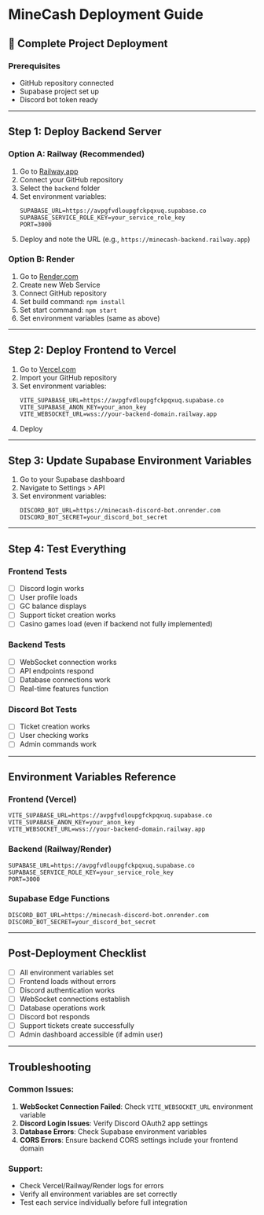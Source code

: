 # MineCash Deployment Guide

## 🚀 Complete Project Deployment

### Prerequisites
- GitHub repository connected
- Supabase project set up
- Discord bot token ready

---

## Step 1: Deploy Backend Server

### Option A: Railway (Recommended)
1. Go to [Railway.app](https://railway.app)
2. Connect your GitHub repository
3. Select the `backend` folder
4. Set environment variables:
   ```
   SUPABASE_URL=https://avpgfvdloupgfckpqxuq.supabase.co
   SUPABASE_SERVICE_ROLE_KEY=your_service_role_key
   PORT=3000
   ```
5. Deploy and note the URL (e.g., `https://minecash-backend.railway.app`)

### Option B: Render
1. Go to [Render.com](https://render.com)
2. Create new Web Service
3. Connect GitHub repository
4. Set build command: `npm install`
5. Set start command: `npm start`
6. Set environment variables (same as above)

---

## Step 2: Deploy Frontend to Vercel

1. Go to [Vercel.com](https://vercel.com)
2. Import your GitHub repository
3. Set environment variables:
   ```
   VITE_SUPABASE_URL=https://avpgfvdloupgfckpqxuq.supabase.co
   VITE_SUPABASE_ANON_KEY=your_anon_key
   VITE_WEBSOCKET_URL=wss://your-backend-domain.railway.app
   ```
4. Deploy

---

## Step 3: Update Supabase Environment Variables

1. Go to your Supabase dashboard
2. Navigate to Settings > API
3. Set environment variables:
   ```
   DISCORD_BOT_URL=https://minecash-discord-bot.onrender.com
   DISCORD_BOT_SECRET=your_discord_bot_secret
   ```

---

## Step 4: Test Everything

### Frontend Tests
- [ ] Discord login works
- [ ] User profile loads
- [ ] GC balance displays
- [ ] Support ticket creation works
- [ ] Casino games load (even if backend not fully implemented)

### Backend Tests
- [ ] WebSocket connection works
- [ ] API endpoints respond
- [ ] Database connections work
- [ ] Real-time features function

### Discord Bot Tests
- [ ] Ticket creation works
- [ ] User checking works
- [ ] Admin commands work

---

## Environment Variables Reference

### Frontend (Vercel)
```
VITE_SUPABASE_URL=https://avpgfvdloupgfckpqxuq.supabase.co
VITE_SUPABASE_ANON_KEY=your_anon_key
VITE_WEBSOCKET_URL=wss://your-backend-domain.railway.app
```

### Backend (Railway/Render)
```
SUPABASE_URL=https://avpgfvdloupgfckpqxuq.supabase.co
SUPABASE_SERVICE_ROLE_KEY=your_service_role_key
PORT=3000
```

### Supabase Edge Functions
```
DISCORD_BOT_URL=https://minecash-discord-bot.onrender.com
DISCORD_BOT_SECRET=your_discord_bot_secret
```

---

## Post-Deployment Checklist

- [ ] All environment variables set
- [ ] Frontend loads without errors
- [ ] Discord authentication works
- [ ] WebSocket connections establish
- [ ] Database operations work
- [ ] Discord bot responds
- [ ] Support tickets create successfully
- [ ] Admin dashboard accessible (if admin user)

---

## Troubleshooting

### Common Issues:
1. **WebSocket Connection Failed**: Check `VITE_WEBSOCKET_URL` environment variable
2. **Discord Login Issues**: Verify Discord OAuth2 app settings
3. **Database Errors**: Check Supabase environment variables
4. **CORS Errors**: Ensure backend CORS settings include your frontend domain

### Support:
- Check Vercel/Railway/Render logs for errors
- Verify all environment variables are set correctly
- Test each service individually before full integration 